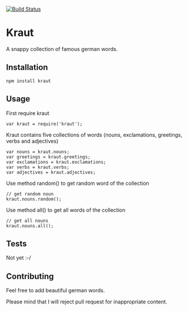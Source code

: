 [![Build Status](https://travis-ci.org/nicokoenig/kraut.svg?branch=master)](https://travis-ci.org/nicokoenig/kraut)

Kraut
=====

A snappy collection of famous german words.

## Installation

  `npm install kraut`

## Usage

First require kraut

    var kraut = require('kraut');

Kraut contains five collections of words (nouns, exclamations, greetings, verbs and adjectives)

    var nouns = kraut.nouns;
    var greetings = kraut.greetings;
    var exclamations = kraut.exclamations;
    var verbs = kraut.verbs;
    var adjectives = kraut.adjectives;

Use method random() to get random word of the collection
    
    // get random noun
    kraut.nouns.random();


Use method all() to get all words of the collection

    // get all nouns
    kraut.nouns.all();
  

## Tests

Not yet :-/

## Contributing

Feel free to add beautiful german words. 

Please mind that I will reject pull request for inappropriate content.
